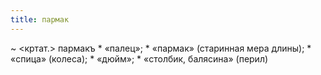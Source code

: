 ```yaml
---
title: пармак
---
```


~ <кртат.> пармакъ
    * «палец»;
    * «пармак» (старинная мера длины);
    * «спица» (колеса);
    * «дюйм»;
    * «столбик, балясина» (перил)
